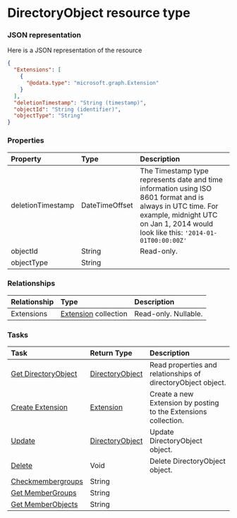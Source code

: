 # DirectoryObject resource type



### JSON representation

Here is a JSON representation of the resource

<!-- {
  "blockType": "resource",
  "optionalProperties": [
    "Extensions"
  ],
  "@odata.type": "microsoft.graph.DirectoryObject"
}-->

```json
{
  "Extensions": [
    {
      "@odata.type": "microsoft.graph.Extension"
    }
  ],
  "deletionTimestamp": "String (timestamp)",
  "objectId": "String (identifier)",
  "objectType": "String"
}

```
### Properties
| Property	   | Type	|Description|
|:---------------|:--------|:----------|
|deletionTimestamp|DateTimeOffset|The Timestamp type represents date and time information using ISO 8601 format and is always in UTC time. For example, midnight UTC on Jan 1, 2014 would look like this: `'2014-01-01T00:00:00Z'`|
|objectId|String| Read-only.|
|objectType|String||

### Relationships
| Relationship | Type	|Description|
|:---------------|:--------|:----------|
|Extensions|[Extension](extension.md) collection| Read-only. Nullable.|

### Tasks

| Task		   | Return Type	|Description|
|:---------------|:--------|:----------|
|[Get DirectoryObject](../api/directoryobject_get.md) | [DirectoryObject](directoryobject.md) |Read properties and relationships of directoryObject object.|
|[Create Extension](../api/directoryobject_post_extensions.md) |[Extension](extension.md)| Create a new Extension by posting to the Extensions collection.|
|[Update](../api/directoryobject_update.md) | [DirectoryObject](directoryobject.md)	|Update DirectoryObject object. |
|[Delete](../api/directoryobject_delete.md) | Void	|Delete DirectoryObject object. |
|[Checkmembergroups](../api/directoryobject_checkmembergroups.md)|String||
|[Get MemberGroups](../api/directoryobject_getmembergroups.md)|String||
|[Get MemberObjects](../api/directoryobject_getmemberobjects.md)|String||

<!-- uuid: df7cab8e-3c28-4353-903f-c56b3d17f6e1
2015-10-16 09:34:44 UTC -->
<!-- {
  "type": "#page.annotation",
  "description": "DirectoryObject resource",
  "keywords": "",
  "section": "documentation",
  "tocPath": ""
}-->